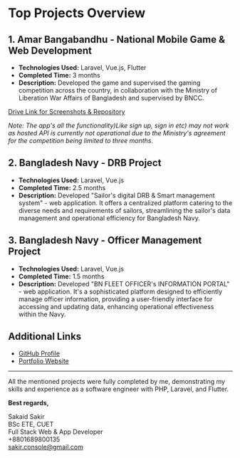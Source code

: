 # Top Projects Overview

## 1. Amar Bangabandhu - National Mobile Game & Web Development

- **Technologies Used:** Laravel, Vue.js, Flutter
- **Completed Time:** 3 months
- **Description:** Developed the game and supervised the gaming competition across the country, in collaboration with the Ministry of Liberation War Affairs of Bangladesh and supervised by BNCC.

[Drive Link for Screenshots & Repository](https://drive.google.com/file/d/1zABh3bvIofDrXo_TRQL5Wnuidjw8S_BF/view)

_Note: The app's all the functionality)Like sign up, sign in etc) may not work as hosted API is currently not operational due to the Ministry's agreement for the competition being limited to three months._

## 2. Bangladesh Navy - DRB Project

- **Technologies Used:** Laravel, Vue.js
- **Completed Time:** 2.5 months
- **Description:** Developed "Sailor's digital DRB & Smart management system" - web application. It offers a centralized platform catering to the diverse needs and requirements of sailors, streamlining the sailor's data management and operational efficiency for Bangladesh Navy.

## 3. Bangladesh Navy - Officer Management Project

- **Technologies Used:** Laravel, Vue.js
- **Completed Time:** 1.5 months
- **Description:** Developed "BN FLEET OFFICER's INFORMATION PORTAL" - web application. It's a sophisticated platform designed to efficiently manage officer information, providing a user-friendly interface for accessing and updating data, enhancing operational effectiveness within the Navy.

## Additional Links

- [GitHub Profile](https://www.github.com/sakir-console)
- [Portfolio Website](https://sakir-console.github.io)

---

All the mentioned projects were fully completed by me, demonstrating my skills and experience as a software engineer with PHP, Laravel, and Flutter.

**Best regards,**

Sakaid Sakir  
BSc ETE, CUET  
Full Stack Web & App Developer  
+8801689800135  
sakir.console@gmail.com
